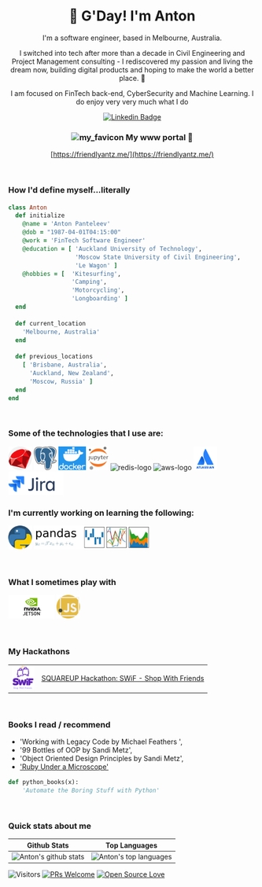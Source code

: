 <h1 align="center">🤠 G'Day! I'm Anton</h1>
<div  align="center">
  <p>I'm a software engineer, based in Melbourne, Australia. </p>
  <p>
    I switched into tech after more than a decade in Civil Engineering and Project Management consulting - I rediscovered my passion and living the dream now, building digital products and hoping to make the world a better place. 🧀
  </p>
  <p>I am focused on FinTech back-end, CyberSecurity and Machine Learning. I do enjoy very very much what I do</p>
</div>

<div align="center">

  [![Linkedin Badge](https://img.shields.io/badge/-panteleev-blue?style=flat-square&logo=Linkedin&logoColor=white&link=https://www.linkedin.com/in/panteleev/)](https://www.linkedin.com/in/panteleev/)
  
  
 ### ![my_favicon](favicon.ico) My www portal :tada: 
  [https://friendlyantz.me/](https://friendlyantz.me/)

</div>
<br>

### How I'd define myself...literally

```ruby
class Anton
  def initialize
    @name = 'Anton Panteleev'
    @dob = "1987-04-01T04:15:00"
    @work = 'FinTech Software Engineer'
    @education = [ 'Auckland University of Technology',
                   'Moscow State University of Civil Engineering',
                   'Le Wagon' ]
    @hobbies = [  'Kitesurfing', 
                  'Camping',
                  'Motorcycling',
                  'Longboarding' ]
  end

  def current_location
    'Melbourne, Australia'
  end

  def previous_locations
    [ 'Brisbane, Australia',
      'Auckland, New Zealand',
      'Moscow, Russia' ]
  end
end
```
 
<br>

### Some of the technologies that I use are:
<p float="left">
  <img src="images/ruby.png" height="48px">
  <img src="images/postgres.png" height="48px">
  <img src="images/docker.png" height="48px">
  <img src="images/jupyter.png" height="48px">
  <img src="https://res.cloudinary.com/nico1711/image/upload/c_scale,h_30/v1598849653/redis_xtyczu.png" alt="redis-logo">
  <img src="https://res.cloudinary.com/nico1711/image/upload/c_scale,h_30/v1598849658/aws_zdxicw.jpg" alt="aws-logo">
  <img src="images/atlassian.png" height="48px">
  <img src="images/jira.png" height="48px">
 </p>

### I'm currently working on learning the following:
<p float="left">
 <img src="images/python.png" height="48px">
 <img src="images/pandas.png" height="48px">
</p>


<br>

### What I sometimes play with
<p>
  <!-- <img src="images/figma.png" height="48px"> -->
  <img src="images/jetson.png" height="48px">
  <img src="images/javascript.png" height="48px">
  <!-- <img src="https://res.cloudinary.com/nico1711/image/upload/c_scale,h_30/v1598849659/mapbox_ik768l.png" alt="mapbox-logo"> -->
  <!-- <img src="https://res.cloudinary.com/nico1711/image/upload/c_scale,h_30/v1598849655/algolia_pgipvv.png" alt="algolia-logo"> -->
</p>

<br>

### My Hackathons
<table>
  <tr>
    <td><img src="images/swif.png" height="48px"></td>
    <td><a href="https://devpost.com/software/swif-shop-with-friends">SQUAREUP Hackathon: SWiF - Shop With Friends</a></td>
  </tr>
</table>

<br>

### Books I read / recommend

- 'Working with Legacy Code by Michael Feathers ', 
- '99 Bottles of OOP by Sandi Metz', 
- 'Object Oriented Design Principles by Sandi Metz',
- ['Ruby Under a Microscope'](https://github.com/friendlyantz/ruby_under_microscope)


```python
def python_books(x):
    'Automate the Boring Stuff with Python'
```
<br>

### Quick stats about me
| Github Stats | Top Languages |
| --- | --- |
| ![Anton's github stats](https://github-readme-stats.vercel.app/api?username=friendlyantz&show_icons=true&title_color=f6c32c&icon_color=f6c32c&text_color=9f9f9f&bg_color=151515&count_private=true) | ![Anton's top languages](https://github-readme-stats.vercel.app/api/top-langs/?username=friendlyantz&show_icons=true&title_color=f6c32c&icon_color=f6c32c&text_color=9f9f9f&bg_color=151515&count_private=true&layout=compact) |




![Visitors](https://visitor-badge.glitch.me/badge?page_id=friendlyantz.friendlyantz) [![PRs Welcome](https://img.shields.io/badge/PRs-welcome-brightgreen.svg?style=flat&logo=github)](https://github.com/friendlyantz?tab=repositories) [![Open Source Love](https://badges.frapsoft.com/os/v2/open-source.svg?v=103)](https://github.com/friendlyantz?tab=stars)
